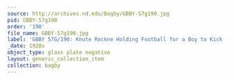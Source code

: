 ```yaml
---
source: http://archives.nd.edu/Bagby/GBBY-57g190.jpg
pid: GBBY-57g190
order: '190'
file_name: GBBY-57g190.jpg
label: 'GBBY 57G/190: Knute Rockne Holding Football for a Boy to Kick - c1920s'
_date: 1920s
object_type: glass plate negative
layout: generic_collection_item
collection: bagby
---
```

